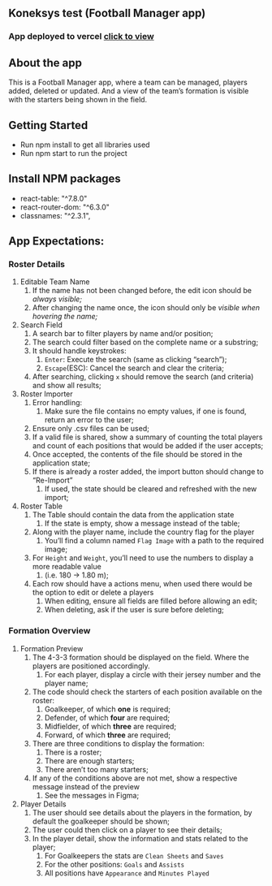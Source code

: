 
<!-- ABOUT THE PROJECT -->
## Koneksys test (Football Manager app)

### App deployed to vercel [click to view](https://koneksystest.vercel.app)

## About the app
This is a Football Manager app, where a team can be managed, players added, deleted or updated. And a view of the team’s formation is visible with the starters being shown in the field.

<!-- GETTING STARTED -->
## Getting Started

* Run npm install to get all libraries used
* Run npm start to run the project

<!-- GETTING STARTED -->
## Install NPM packages

* react-table: "^7.8.0"
* react-router-dom: "^6.3.0"
* classnames: "^2.3.1",

## App Expectations:

### Roster Details

1. Editable Team Name
    1. If the name has not been changed before, the edit icon should be *always visible;*
    2. After changing the name once, the icon should only be *visible when hovering the name;*
2. Search Field
    1. A search bar to filter players by name and/or position;
    2. The search could filter based on the complete name or a substring;
    3. It should handle keystrokes:
        1. `Enter`: Execute the search (same as clicking “search”);
        2. `Escape`(ESC): Cancel the search and clear the criteria;
    4. After searching, clicking `x` should remove the search (and criteria) and show all results;
3. Roster Importer
    1. Error handling:
        1. Make sure the file contains no empty values, if one is found, return an error to the user;
    2. Ensure only .csv files can be used;
    3. If a valid file is shared, show a summary of counting the total players and count of each positions that would be added if the user accepts;
    4. Once accepted, the contents of the file should be stored in the application state;
    5. If there is already a roster added, the import button should change to “Re-Import”
        1. If used, the state should be cleared and refreshed with the new import;
4. Roster Table
    1. The Table should contain the data from the application state
        1. If the state is empty, show a message instead of the table;
    2. Along with the player name, include the country flag for the player
        1. You’ll find a column named `Flag Image` with a path to the required image;
    3. For `Height` and `Weight`, you’ll need to use the numbers to display a more readable value 
        1. (i.e. 180 → 1.80 m);
    4. Each row should have a actions menu, when used there would be the option to edit or delete a players
        1. When editing, ensure all fields are filled before allowing an edit;
        2. When deleting, ask if the user is sure before deleting;

### Formation Overview

1. Formation Preview
    1. The 4-3-3 formation should be displayed on the field. Where the players are positioned accordingly.
        1. For each player, display a circle with their jersey number and the player name;
    2. The code should check the starters of each position available on the roster:
        1. Goalkeeper, of which **one** is required;
        2. Defender, of which **four** are required;
        3. Midfielder, of which **three** are required;
        4. Forward, of which **three** are required;
    3. There are three conditions to display the formation:
        1. There is a roster;
        2. There are enough starters;
        3. There aren’t too many starters;
    4. If any of the conditions above are not met, show a respective message instead of the preview
        1. See the messages in Figma;
2. Player Details
    1. The user should see details about the players in the formation, by default the goalkeeper should be shown;
    2. The user could then click on a player to see their details;
    3. In the player detail, show the information and stats related to the player;
        1. For Goalkeepers the stats are `Clean Sheets` and `Saves`
        2. For the other positions: `Goals` and `Assists`
        3. All positions have `Appearance` and `Minutes Played`
